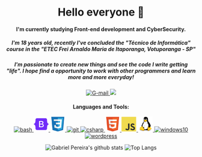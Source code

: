 <h1 align="center">Hello everyone 👋</h1>
<h4 align="center">I'm currently studying Front-end development and CyberSecurity.</h4>
<h5 align="center">I'm 18 years old, recently I've concluded the "Técnico de Informática" course in the "ETEC Frei Arnaldo Maria de Itaporanga, Votuporanga - SP"</h5>
<h5 align="center">I'm passionate to create new things and see the code I write getting "life". I hope find a opportunity to work with other programmers and learn more and more everyday!</h5>

<p align="center">
  <a href="mailto:ggonpereira@gmail.com" target="_blank"> <img src="https://img.shields.io/badge/gmail-D14836?&style=for-the-badge&logo=gmail&logoColor=white" alt="G-mail" /> </a>
  <a href="https://www.linkedin.com/in/gabriel-gonçalves-pereira/" target="_blank"> <img src="https://img.shields.io/badge/linkedin-%230077B5.svg?&style=for-the-badge&logo=linkedin&logoColor=white" /> </a>
</p>



<h4 align="center">Languages and Tools:</h4>

<p align="center"> <a href="https://www.gnu.org/software/bash/" target="_blank"> <img src="https://www.vectorlogo.zone/logos/gnu_bash/gnu_bash-icon.svg" alt="bash" width="40" height="40"/> </a> <a href="https://getbootstrap.com" target="_blank"> <img src="https://raw.githubusercontent.com/devicons/devicon/master/icons/bootstrap/bootstrap-plain.svg" alt="bootstrap" width="40" height="40"/> </a> <a href="https://www.w3schools.com/css/" target="_blank"> <img src="https://raw.githubusercontent.com/devicons/devicon/master/icons/css3/css3-original.svg" alt="css3" width="40" height="40"/> </a> <a href="https://git-scm.com/" target="_blank"> <img src="https://www.vectorlogo.zone/logos/git-scm/git-scm-icon.svg" alt="git" width="40" height="40"/> </a> <a href="https://pt.wikipedia.org/wiki/C_Sharp" target="_blank"> <img src="https://upload.wikimedia.org/wikipedia/commons/thumb/7/7a/C_Sharp_logo.svg/455px-C_Sharp_logo.svg.png" alt="csharp" width="40" height="40"/> </a> <a href="https://www.w3.org/html/" target="_blank"> <img src="https://raw.githubusercontent.com/devicons/devicon/master/icons/html5/html5-original.svg" alt="html5" width="40" height="40"/> </a> <a href="https://developer.mozilla.org/en-US/docs/Web/JavaScript" target="_blank"> <img src="https://raw.githubusercontent.com/devicons/devicon/master/icons/javascript/javascript-original.svg" alt="javascript" width="40" height="40"/> </a> <a href="https://www.linux.org/" target="_blank"> <img src="https://raw.githubusercontent.com/devicons/devicon/master/icons/linux/linux-original.svg" alt="linux" width="40" height="40"/> </a> <a href="https://pt.wikipedia.org/wiki/Microsoft_Windows" target="_blank"> <img src="https://upload.wikimedia.org/wikipedia/commons/thumb/5/5f/Windows_logo_-_2012.svg/88px-Windows_logo_-_2012.svg.png" alt="windows10" width="40" height="40"/> </a> <a href="https://br.wordpress.org/" target="_blank"> <img src="https://upload.wikimedia.org/wikipedia/commons/thumb/0/09/Wordpress-Logo.svg/500px-Wordpress-Logo.svg.png" alt="wordpress" width="40" height="40"/> </a>

<p align="center">
<img width="400" alt="Gabriel Pereira's github stats" src="https://github-readme-stats.vercel.app/api?username=ggonpereira&count_private=true" />
<img width="290" alt="Top Langs" src="https://github-readme-stats.vercel.app/api/top-langs/?username=ggonpereira&layout=compact&langs_count=8" />
</p>
